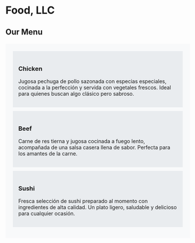 
<html lang="en">
<head>
  <meta charset="UTF-8">
  <meta name="viewport" content="width=device-width, initial-scale=1">
  <title>Our Menu</title>
  <link href="https://cdn.jsdelivr.net/npm/bootstrap@5.3.2/dist/css/bootstrap.min.css" rel="stylesheet">
  <style>
    body {
      padding-top: 20px;
    }
    .menu-section {
      background-color: #f8f9fa;
      padding: 20px;
      margin-top: 20px;
    }
    .menu-item {
      background-color: #e9ecef;
      padding: 15px;
      margin-bottom: 10px;
    }
  </style>
</head>
<body>

  <div class="container-fluid text-center">
    <h1>Food, LLC</h1>
    <h2>Our Menu</h2>
  </div>

  <div class="container menu-section">
    <div class="row">
      <div class="col-12 col-md-6 col-lg-4 menu-item">
        <h3>Chicken</h3>
        <p>Jugosa pechuga de pollo sazonada con especias especiales, cocinada a la perfección y servida con vegetales frescos. Ideal para quienes buscan algo clásico pero sabroso.</p>
      </div>
      <div class="col-12 col-md-6 col-lg-4 menu-item">
        <h3>Beef</h3>
        <p>Carne de res tierna y jugosa cocinada a fuego lento, acompañada de una salsa casera llena de sabor. Perfecta para los amantes de la carne.</p>
      </div>
      <div class="col-12 col-md-6 col-lg-4 menu-item">
        <h3>Sushi</h3>
        <p>Fresca selección de sushi preparado al momento con ingredientes de alta calidad. Un plato ligero, saludable y delicioso para cualquier ocasión.</p>
      </div>
    </div>
  </div>

  <script src="https://cdn.jsdelivr.net/npm/bootstrap@5.3.2/dist/js/bootstrap.bundle.min.js"></script>
</body>
</html>

